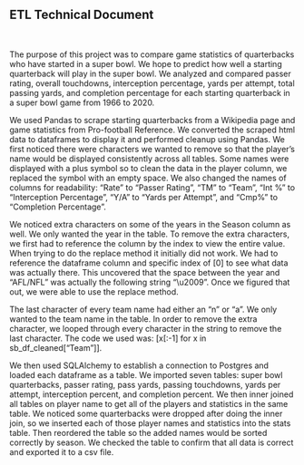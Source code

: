 <h2>ETL Technical Document</h2>
<br>
<p>The purpose of this project was to compare game statistics of quarterbacks who have started in a super bowl. We hope to predict how well a starting quarterback will play in the super bowl. We analyzed and compared passer rating, overall touchdowns, interception percentage, yards per attempt, total passing yards, and completion percentage for each starting quarterback in a super bowl game from 1966 to 2020.</p>
<p>We used Pandas to scrape starting quarterbacks from a Wikipedia page and game statistics from Pro-football Reference. We converted the scraped html data to dataframes to display it and performed cleanup using Pandas. We first noticed there were characters we wanted to remove so that the player’s name would be displayed consistently across all tables. Some names were displayed with a plus symbol so to clean the data in the player column, we replaced the symbol with an empty space. We also changed the names of columns for readability: “Rate” to “Passer Rating”, “TM” to “Team”, “Int %” to “Interception Percentage”, “Y/A” to “Yards per Attempt”, and “Cmp%” to “Completion Percentage”.</p>
<p>We noticed extra characters on some of the years in the Season column as well. We only wanted the year in the table. To remove the extra characters, we first had to reference the column by the index to view the entire value. When trying to do the replace method it initially did not work. We had to reference the dataframe column and specific index of [0] to see what data was actually there. This uncovered that the space between the year and “AFL/NFL” was actually the following string “\u2009”. Once we figured that out, we were able to use the replace method.</p> 
<p>The last character of every team name had either an “n” or “a”. We only wanted to the team name in the table. In order to remove the extra character, we looped through every character in the string to remove the last character. The code we used was: [x[:-1] for x in sb_df_cleaned[“Team”]].
<p>We then used SQLAlchemy to establish a connection to Postgres and loaded each dataframe as a table. We imported seven tables: super bowl quarterbacks, passer rating, pass yards, passing touchdowns, yards per attempt, interception percent, and completion percent. We then inner joined all tables on player name to get all of the players and statistics in the same table. We noticed some quarterbacks were dropped after doing the inner join, so we inserted each of those player names and statistics into the stats table. Then reordered the table so the added names would be sorted correctly by season. We checked the table to confirm that all data is correct and exported it to a csv file.</p>
